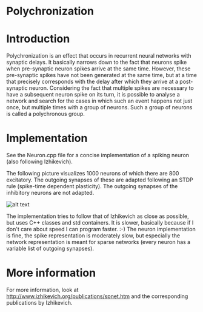 Polychronization
================

# Introduction
Polychronization is an effect that occurs in recurrent neural networks with synaptic delays. It basically narrows down to the fact that neurons spike when pre-synaptic neuron spikes arrive at the same time. However, these pre-synaptic spikes have not been generated at the same time, but at a time that precisely corresponds with the delay after which they arrive at a post-synaptic neuron. Considering the fact that multiple spikes are necessary to have a subsequent neuron spike on its turn, it is possible to analyse a network and search for the cases in which such an event happens not just once, but multiple times with a group of neurons. Such a group of neurons is called a polychronous group.

# Implementation
See the Neuron.cpp file for a concise implementation of a spiking neuron (also following Izhikevich). 

The following picture visualizes 1000 neurons of which there are 800 excitatory. The outgoing synapses of these are adapted following an STDP rule (spike-time dependent plasticity). The outgoing synapses of the inhibitory neurons are not adapted.

![alt text](https://github.com/mrquincle/rur-builder/raw/master/doc/spikes.jpeg "Spikes in a network of 1000 neurons")

The implementation tries to follow that of Izhikevich as close as possible, but uses C++ classes and std containers. It is slower, basically because if I don't care about speed I can program faster. :-) The neuron implementation is fine, the spike representation is moderately slow, but especially the network representation is meant for sparse networks (every neuron has a variable list of outgoing synapses).

# More information
For more information, look at http://www.izhikevich.org/publications/spnet.htm and the corresponding publications by Izhikevich. 


